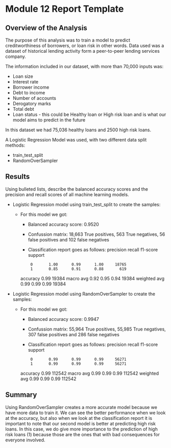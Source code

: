 # Module 12 Report Template

## Overview of the Analysis

The purpose of this analysis was to train a model to predict creditworthiness of borrowers, or loan risk in other words. Data used was a dataset of historical lending activity form a peer-to-peer lending services company.

The information included in our dataset, with more than 70,000 inputs was:
* Loan size
* Interest rate
* Borrower income
* Debt to income
* Number of accounts
* Derogatory marks
* Total debt
* Loan status - this could be Healthy loan or High risk loan and is what our model aims to predict in the future

In this dataset we had 75,036 healthy loans and 2500 high risk loans.

A Logistic Regression Model was used, with two different data split methods:
  * train_test_split
  * RandomOverSampler


## Results

Using bulleted lists, describe the balanced accuracy scores and the precision and recall scores of all machine learning models.

* Logistic Regression model using train_test_split to create the samples:
  * For this model we got:
    * Balanced accuracy score: 0.9520
    * Confussion matrix: 18,663 True positives, 563 True negatives, 56 false positives and 102 false negatives
    * Classification report goes as follows:
              precision    recall  f1-score   support

           0       1.00      0.99      1.00     18765
           1       0.85      0.91      0.88       619

    accuracy                           0.99     19384
   macro avg       0.92      0.95      0.94     19384
weighted avg       0.99      0.99      0.99     19384


* Logistic Regression model using RandomOverSampler to create the samples:
  * For this model we got:
    * Balanced accuracy score: 0.9947
    * Confussion matrix: 55,964 True positives, 55,985 True negatives, 307 false positives and 286 false negatives
    * Classification report goes as follows:
              precision    recall  f1-score   support

           0       0.99      0.99      0.99     56271
           1       0.99      0.99      0.99     56271

    accuracy                           0.99    112542
   macro avg       0.99      0.99      0.99    112542
weighted avg       0.99      0.99      0.99    112542

## Summary

Using RandomOverSampler creates a more accurate model because we have more data to train it. We can see the better performance when we look at the accuracy, but also when we look at the classification report it is important to note that our second model is better at predicting high risk loans.
In this case, we do give more importance to the prediction of high risk loans (1) because those are the ones that with bad consequences for everyone involved.

